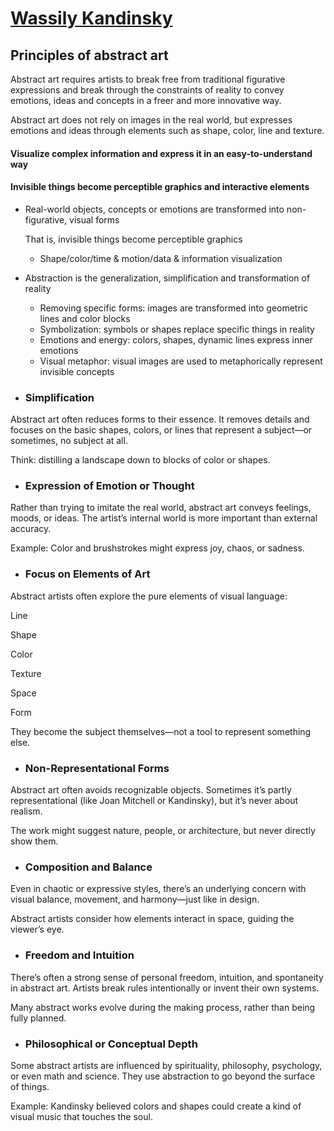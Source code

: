 # [Wassily Kandinsky](https://www.wassilykandinsky.net/)
## Principles of abstract art 
Abstract art requires artists to break free from traditional figurative expressions and break through the constraints of reality to convey emotions, ideas and concepts in a freer and more innovative way. 

Abstract art does not rely on images in the real world, but expresses emotions and ideas through elements such as shape, color, line and texture.
#### Visualize complex information and express it in an easy-to-understand way
#### Invisible things become perceptible graphics and interactive elements
- Real-world objects, concepts or emotions are transformed into non-figurative, visual forms

  That is, invisible things become perceptible graphics
    - Shape/color/time & motion/data & information visualization
- Abstraction is the generalization, simplification and transformation of reality
    - Removing specific forms: images are transformed into geometric lines and color blocks
    - Symbolization: symbols or shapes replace specific things in reality
    - Emotions and energy: colors, shapes, dynamic lines express inner emotions
    - Visual metaphor: visual images are used to metaphorically represent invisible concepts
- ### Simplification
Abstract art often reduces forms to their essence. It removes details and focuses on the basic shapes, colors, or lines that represent a subject—or sometimes, no subject at all.

Think: distilling a landscape down to blocks of color or shapes.

- ### Expression of Emotion or Thought
Rather than trying to imitate the real world, abstract art conveys feelings, moods, or ideas. The artist’s internal world is more important than external accuracy.

Example: Color and brushstrokes might express joy, chaos, or sadness.

- ### Focus on Elements of Art
Abstract artists often explore the pure elements of visual language:

Line

Shape

Color

Texture

Space

Form

They become the subject themselves—not a tool to represent something else.

- ### Non-Representational Forms
Abstract art often avoids recognizable objects. Sometimes it’s partly representational (like Joan Mitchell or Kandinsky), but it’s never about realism.

The work might suggest nature, people, or architecture, but never directly show them.

- ### Composition and Balance
Even in chaotic or expressive styles, there’s an underlying concern with visual balance, movement, and harmony—just like in design.

Abstract artists consider how elements interact in space, guiding the viewer’s eye.

- ### Freedom and Intuition
There’s often a strong sense of personal freedom, intuition, and spontaneity in abstract art. Artists break rules intentionally or invent their own systems.

Many abstract works evolve during the making process, rather than being fully planned.

- ### Philosophical or Conceptual Depth
Some abstract artists are influenced by spirituality, philosophy, psychology, or even math and science. They use abstraction to go beyond the surface of things.

Example: Kandinsky believed colors and shapes could create a kind of visual music that touches the soul.